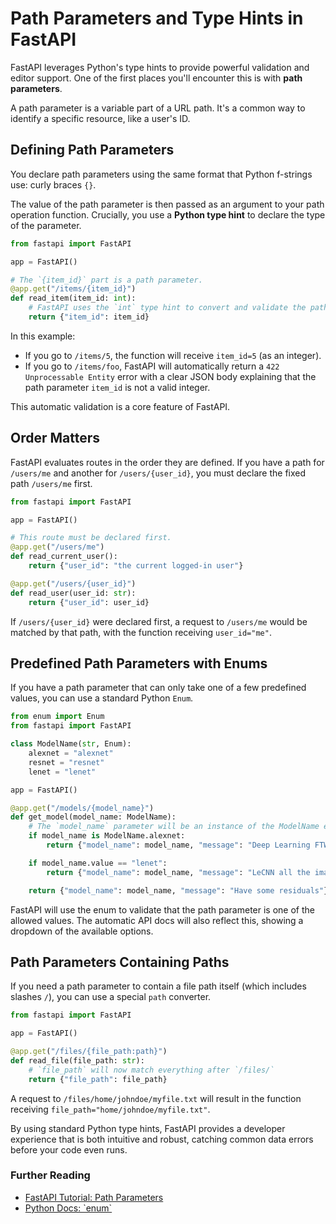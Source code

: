 # Path Parameters and Type Hints in FastAPI

FastAPI leverages Python's type hints to provide powerful validation and editor support. One of the first places you'll encounter this is with **path parameters**.

A path parameter is a variable part of a URL path. It's a common way to identify a specific resource, like a user's ID.

## Defining Path Parameters

You declare path parameters using the same format that Python f-strings use: curly braces `{}`.

The value of the path parameter is then passed as an argument to your path operation function. Crucially, you use a **Python type hint** to declare the type of the parameter.

```python
from fastapi import FastAPI

app = FastAPI()

# The `{item_id}` part is a path parameter.
@app.get("/items/{item_id}")
def read_item(item_id: int):
    # FastAPI uses the `int` type hint to convert and validate the path parameter.
    return {"item_id": item_id}
```
In this example:
*   If you go to `/items/5`, the function will receive `item_id=5` (as an integer).
*   If you go to `/items/foo`, FastAPI will automatically return a `422 Unprocessable Entity` error with a clear JSON body explaining that the path parameter `item_id` is not a valid integer.

This automatic validation is a core feature of FastAPI.

## Order Matters

FastAPI evaluates routes in the order they are defined. If you have a path for `/users/me` and another for `/users/{user_id}`, you must declare the fixed path `/users/me` first.

```python
from fastapi import FastAPI

app = FastAPI()

# This route must be declared first.
@app.get("/users/me")
def read_current_user():
    return {"user_id": "the current logged-in user"}

@app.get("/users/{user_id}")
def read_user(user_id: str):
    return {"user_id": user_id}
```
If `/users/{user_id}` were declared first, a request to `/users/me` would be matched by that path, with the function receiving `user_id="me"`.

## Predefined Path Parameters with Enums

If you have a path parameter that can only take one of a few predefined values, you can use a standard Python `Enum`.

```python
from enum import Enum
from fastapi import FastAPI

class ModelName(str, Enum):
    alexnet = "alexnet"
    resnet = "resnet"
    lenet = "lenet"

app = FastAPI()

@app.get("/models/{model_name}")
def get_model(model_name: ModelName):
    # The `model_name` parameter will be an instance of the ModelName enum.
    if model_name is ModelName.alexnet:
        return {"model_name": model_name, "message": "Deep Learning FTW!"}

    if model_name.value == "lenet":
        return {"model_name": model_name, "message": "LeCNN all the images"}

    return {"model_name": model_name, "message": "Have some residuals"}
```
FastAPI will use the enum to validate that the path parameter is one of the allowed values. The automatic API docs will also reflect this, showing a dropdown of the available options.

## Path Parameters Containing Paths

If you need a path parameter to contain a file path itself (which includes slashes `/`), you can use a special `path` converter.

```python
from fastapi import FastAPI

app = FastAPI()

@app.get("/files/{file_path:path}")
def read_file(file_path: str):
    # `file_path` will now match everything after `/files/`
    return {"file_path": file_path}
```
A request to `/files/home/johndoe/myfile.txt` will result in the function receiving `file_path="home/johndoe/myfile.txt"`.

By using standard Python type hints, FastAPI provides a developer experience that is both intuitive and robust, catching common data errors before your code even runs.

<div class="further-reading">
<h3>Further Reading</h3>
<ul>
  <li><a href="https://fastapi.tiangolo.com/tutorial/path-params/" target="_blank" rel="noopener noreferrer">FastAPI Tutorial: Path Parameters</a></li>
  <li><a href="https://docs.python.org/3/library/enum.html" target="_blank" rel="noopener noreferrer">Python Docs: `enum`</a></li>
</ul>
</div>